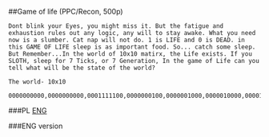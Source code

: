﻿##Game of life (PPC/Recon, 500p)

	Dont blink your Eyes, you might miss it. But the fatigue and exhaustion rules out any logic, any will to stay awake. What you need now is a slumber. Cat nap will not do. 1 is LIFE and 0 is DEAD. in this GAME OF LIFE sleep is as important food. So... catch some sleep. But Remember...In the world of 10x10 matirx, the Life exists. If you SLOTH, sleep for 7 Ticks, or 7 Generation, In the game of Life can you tell what will be the state of the world?

	The world- 10x10

	0000000000,0000000000,0001111100,0000000100,0000001000,0000010000,0000100000,0001000000,0000000000,000000000

###PL
[ENG](#eng-version)

###ENG version
